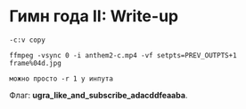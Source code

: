 # Гимн года II: Write-up

```
-c:v copy

ffmpeg -vsync 0 -i anthem2-c.mp4 -vf setpts=PREV_OUTPTS+1 frame%04d.jpg

можно просто -r 1 у инпута
```

Флаг: **ugra_like_and_subscribe_adacddfeaaba**.
